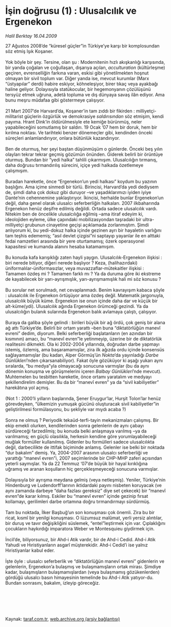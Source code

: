 # İşin doğrusu (1) : Ulusalcılık ve Ergenekon

*Halil Berktay 16.04.2009*

<div class="taraf_structure_2col_1zq">
<div class="margen_n">



 <p>27 Ağustos 2008’de “küresel güçler”in Türkiye’ye karşı bir komplosundan söz etmiş Işık Koşaner. <br/><br/>Yok böyle bir şey. Tersine, olan şu : Modernitenin hızlı akışkanlığı karşısında, bir yanda çoğalan ve çoğullaşan, dışarıya açılan, <i>acculturation</i> (kültürleşme) geçiren, evrenselliğin farkına varan, eskisi gibi yönetilmekten hoşnut olmayan bir sivil toplum var. Diğer yanda ise, mevcut kurumlar (Marx “üstyapılar” derdi) habire eskiyor, köhneleşiyor, birer tıkaç veya ayakbağı haline geliyor. Dolayısıyla statükocular, bir hegemonyanın çözülüşünü tersyüz etmek uğruna, adetâ topluma ve dış dünyaya savaş ilân ediyor. Ama bunu meşru müdafaa gibi göstermeye çalışıyor. <br/><br/>21 Mart 2007’de Harvard’da, Koşaner’in tam zıddı bir fikirden : milliyetçi-militarist güçlerin özgürlük ve demokrasiye <i>saldırısından</i> söz etmişim, kendi payıma. Hrant Dink’in öldürülmesiyle ete kemiğe bürünmüş, neler yapabileceğini somutlamış bir saldırı. 19 Ocak ’07 hem bir doruk, hem bir kırılma noktası. Ve tarihteki benzer dönemeçler gibi, kendinden önceki süreçleri anlamlandırıyor, onlara bütünlük kazandırıyor. <br/><br/>Ben de oturmuş, her şeyi baştan düşünmüşüm o günlerde. Önceki beş yılın olayları tekrar tekrar geçmiş gözümün önünden. Giderek belirli bir örüntüye oturmuş. Bundan bir “yedi halka” tahlili çıkarmışım. Ulusalcılığın tırmanış, daha doğrusu tırmandırılış sürecini, içiçe yedi halkada özetlemeye çalışmışım. <br/><br/>Buradan hareketle, önce “Ergenekon’un yedi halkası” koydum bu yazının başlığını. Ama içime sinmedi bir türlü. Birincisi, Harvard’da yedi dediysem de, şimdi daha çok dokuz gibi duruyor –ve yaşadıklarımızı iyiden iyiye Dante’nin cehennemine yaklaştırıyor. İkincisi, herhalde bunlar Ergenekon’un değil, daha genel olarak ulusalcı seferberliğin halkaları. 2007 ilkbaharında Ergenekon henüz deşifre edilmiş değildi. Ortada sadece ulusalcılık vardı. Nitekim ben de öncelikle ulusalcılığa eğilmiş –ama itiraf edeyim ki, ideolojiden eyleme, ülke çapındaki mobilizasyondan taşradaki bir ultra-milliyetçi grubunun cinayetine geçişi açıklamada zorlanmıştım. Şimdi anlıyorum ki, bu yedi-dokuz halka içinde gezinen ayrı bir hayaletin varlığını tam teşhis edememiş; “asıl devlet çizgisi”ni saptayıp yayanlar ile en alttaki fedai namzetleri arasında bir yere oturtamamış; özerk operasyonel kapasitesi ve kumanda alanını hesaba katamamışım. <br/><br/>Bu konuda kafa karışıklığı zaten hayli yaygın. Ulusalcılık-Ergenekon ilişkisi : biri nerede bitiyor, diğeri nerede başlıyor ? Keza, (halihazırdaki) üniformalılar-üniformasızlar, veya muvazzaflar-mütekaitler ilişkisi : Tamamen özdeş mi ? Tamamen farklı mı ? Ya da duruma göre iki ekstreme de kayabilecek bir yarı-ayrışmışlık, yarı-ayrışmamışlık hali mi söz konusu ? <br/><br/>Bu sorular net sorulmadı, net cevaplanmadı. Benim kavrayışım kabaca şöyle : ulusalcılık ile Ergenekon örtüşüyor ama özdeş değil. Matematik jargonuyla, ulusalcılık büyük küme. Ergenekon ise onun içinde daha dar ve küçük bir alt-küme(ydi). Ulusalcılık ağında Ergenekon örümceği gezindi. Ya da ulusalcılığın bulanık sularında Ergenekon balık avlamaya çalıştı, çalışıyor. <br/><br/>Buraya da galiba şöyle gelindi : birileri büyük bir ağ ördü, çok geniş bir alana ağ attı Türkiye’de. Belirli bir ortam yarattı –ben buna “diktatörlüğün manevî evreni” dedim, diyorum. Belki seferberliği başlatanların (en azından bir kısmının) amacı, bu “manevî evren”le yetinmeyip, üzerine bir de diktatörlük realitesini dikmekti. Ola ki 2002-2004 yıllarında, doğrudan darbe yapmayı istemiş, özlemiş, ama başaramamışlar, zira ilk ağızda ordu içinde konsensüs sağlayamamışlar (bu kadarı, Alper Görmüş’ün <i>Nokta</i>’da yayınladığı <i>Darbe Günlükleri</i>’nden çıkarsanabiliyor). Fakat öyle gözüküyor ki aşağı yukarı aynı sıralarda, “bu medya”yla olmayacağı sonucuna varmışlar (bu da aynı dönemin konuşma ve görüşmelerini içeren <i>Balbay Günlükleri</i>’nde mevcut). Muhtemelen bu tesbitten hareketle, önce ortamı yaratalım ve medyayı şekillendirelim demişler. Bu da bir “manevî evren” ya da “sivil kabiliyetler” harekâtına yol açmış. <br/><br/>(Not 1 : 2000’li yılların başlarında, Şener Eruygur’lar, Hurşit Tolon’lar henüz görevdeyken, “ülkemizin yumuşak gücünü oluşturacak sivil kabiliyetler”in geliştirilmesi formülasyonu, bu şekliyle var mıydı acaba ?) <br/><br/>Sonra ne olmuş ? Periyodik tekaüd-terfi-tayin mekanizmaları çalışmış. Bir ekip emekli olurken, kendilerinden sonra gelenlerin de aynı çabayı sürdüreceği farzedilmiş; bu konuda belki anlaşmaya varılmış –ya da varılmamış; en güçlü olasılıkla, herkesin kendine göre yorumlayabileceği muğlak formüller kullanılmış. Gidenler bu formülleri sadece ulusalcılıkta değil, darbecilikte de ittifak biçiminde anlamış. Gelenler ise belki bir noktada “dur bakalım” demiş. Ya, 2004-2007 arasının ulusalcı seferberliği ve yarattığı “manevî evren”i, 2007 seçimlerinde bir CHP-MHP zaferi açısından yeterli saymışlar. Ya da 22 Temmuz ‘07’de büyük bir hayal kırıklığına uğramış ve aranan koşulların hiç gerçekleşmeyeceği sonucuna varmışlar. <br/><br/>Dolayısıyla bir ayrışma meydana gelmiş (veya netleşmiş). Yeniler, Türkiye’nin Hindenburg ve Ludendorff’larının iktidardaki payını nisbeten koruyacak (ve aynı zamanda darbeye “daha fazlası gereksiz” diye set çekecek) bir “manevî evren”de karar kılmış. Eskiler bu “manevî evren” içinde gezinip fırsat kollamayı, gerilimleri darbe ortamına doğru tırmandırmayı sürdürmüş. <br/><br/>Tam bu noktada, İlker Başbuğ’un son konuşması çok önemli. Zira bu bir ricat, kısmî bir yenilgi konuşması. O lüzumsuz malûmat, yerli yersiz alıntılar, bir duruş ve tavır değişikliğini süslemek, “entel”leştirmek için var. Çıplaklığını çocukların haykırdığı imparatora Weber ve Montesquieu giydirmek için. <br/><br/>İncil’de, biliyorsunuz, bir Ahd-i Atik vardır, bir de Ahd-i Cedid. Ahd-i Atik Yahudi ve Hıristiyanların asgarî müşterekidir. Ahd-i Cedid’i ise yalnız Hıristiyanlar kabul eder. <br/><br/>İşte öyle : ulusalcı seferberlik ve “diktatörlüğün manevî evreni” gidenlerin ve gelenlerin, Ergenekon’a bulaşmış ve bulaşmamışların ortak mirası. Şimdiye kadar, bulaşmışların bulaşmamışlardan (veya bulaşmamış gözükenlerden) gördüğü ulusalcı basın himayesinin temelinde bu Ahd-i Atik yatıyor-du. Bundan sonrasını, bakalım, izleyip göreceğiz.</p>
<br/>
<br/>
<br/>



<br/>


<div id="taraf_not">
</div>

</div>


</div>

Kaynak: [taraf.com.tr](http://taraf.com.tr:80/makale/5061.htm), [web.archive.org (arşiv bağlantısı)](http://web.archive.org/web/20091216071224/http://taraf.com.tr:80/makale/5061.htm)
